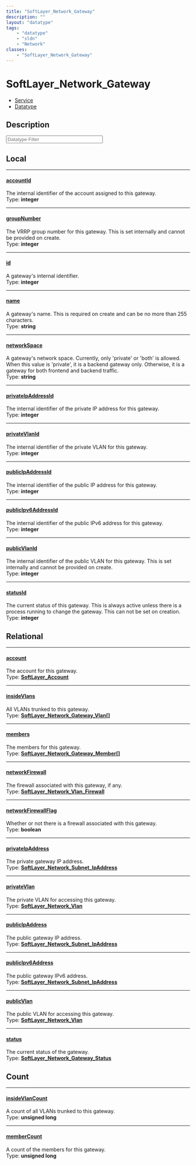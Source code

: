 ```yaml
---
title: "SoftLayer_Network_Gateway"
description: ""
layout: "datatype"
tags:
    - "datatype"
    - "sldn"
    - "Network"
classes:
    - "SoftLayer_Network_Gateway"
---
```


# SoftLayer_Network_Gateway
<div id='service-datatype'>
    <ul id='sldn-reference-tabs'>
    <li id='service'> <a href='/reference/services/SoftLayer_Network_Gateway' >Service</a></li>    <li id='datatype'> <a href='/reference/datatypes/SoftLayer_Network_Gateway' >Datatype</a></li>
    </ul>
</div>

## Description 






<!-- Filer BEGIN -->
<div class="view-filters">
        <div class="clearfix">
            <div class="search-input-box">
                <input placeholder="Datatype Filter" onkeyup="titleSearch(inputId='prop-input', divId='properties', elementClass='prop-row')" 
                    type="text" id="prop-input" value="" size="30" maxlength="128" class="form-text">
            </div>
        </div>
</div>
<!-- Filer END -->

<div id="properties" class="content">
<div id="localProperties" class="prop-content" >

## Local
<div class="prop-row">

-----
[accountId]: #accountid
#### [accountId]
The internal identifier of the account assigned to this gateway.   
<span class="type-label">Type: </span>**integer**


</div>
<div class="prop-row">

-----
[groupNumber]: #groupnumber
#### [groupNumber]
The VRRP group number for this gateway. This is set internally and cannot be provided on create.   
<span class="type-label">Type: </span>**integer**


</div>
<div class="prop-row">

-----
[id]: #id
#### [id]
A gateway's internal identifier.  
<span class="type-label">Type: </span>**integer**


</div>
<div class="prop-row">

-----
[name]: #name
#### [name]
A gateway's name. This is required on create and can be no more than 255 characters.   
<span class="type-label">Type: </span>**string**


</div>
<div class="prop-row">

-----
[networkSpace]: #networkspace
#### [networkSpace]
A gateway's network space. Currently, only 'private'  or 'both' is allowed. When this value is 'private', it is a backend gateway only. Otherwise, it is a gateway for both frontend and backend traffic.   
<span class="type-label">Type: </span>**string**


</div>
<div class="prop-row">

-----
[privateIpAddressId]: #privateipaddressid
#### [privateIpAddressId]
The internal identifier of the private IP address for this gateway.   
<span class="type-label">Type: </span>**integer**


</div>
<div class="prop-row">

-----
[privateVlanId]: #privatevlanid
#### [privateVlanId]
The internal identifier of the private VLAN for this gateway.   
<span class="type-label">Type: </span>**integer**


</div>
<div class="prop-row">

-----
[publicIpAddressId]: #publicipaddressid
#### [publicIpAddressId]
The internal identifier of the public IP address for this gateway.   
<span class="type-label">Type: </span>**integer**


</div>
<div class="prop-row">

-----
[publicIpv6AddressId]: #publicipv6addressid
#### [publicIpv6AddressId]
The internal identifier of the public IPv6 address for this gateway.   
<span class="type-label">Type: </span>**integer**


</div>
<div class="prop-row">

-----
[publicVlanId]: #publicvlanid
#### [publicVlanId]
The internal identifier of the public VLAN for this gateway. This is set internally and cannot be provided on create.   
<span class="type-label">Type: </span>**integer**


</div>
<div class="prop-row">

-----
[statusId]: #statusid
#### [statusId]
The current status of this gateway. This is always active unless there is a process running to change the gateway. This can not be set on creation.   
<span class="type-label">Type: </span>**integer**


</div>
</div>
<!-- LOCAL PROPERTY END -->

<div id="relationalProperties"  class="prop-content" >

## Relational
<div class="prop-row">

-----
[account]: #account
#### [account]
The account for this gateway.  
<span class="type-label">Type: </span>**<a href='/reference/datatypes/SoftLayer_Account'>SoftLayer_Account </a>**


</div>
<div class="prop-row">

-----
[insideVlans]: #insidevlans
#### [insideVlans]
All VLANs trunked to this gateway.  
<span class="type-label">Type: </span>**<a href='/reference/datatypes/SoftLayer_Network_Gateway_Vlan'>SoftLayer_Network_Gateway_Vlan[] </a>**


</div>
<div class="prop-row">

-----
[members]: #members
#### [members]
The members for this gateway.  
<span class="type-label">Type: </span>**<a href='/reference/datatypes/SoftLayer_Network_Gateway_Member'>SoftLayer_Network_Gateway_Member[] </a>**


</div>
<div class="prop-row">

-----
[networkFirewall]: #networkfirewall
#### [networkFirewall]
The firewall associated with this gateway, if any.  
<span class="type-label">Type: </span>**<a href='/reference/datatypes/SoftLayer_Network_Vlan_Firewall'>SoftLayer_Network_Vlan_Firewall </a>**


</div>
<div class="prop-row">

-----
[networkFirewallFlag]: #networkfirewallflag
#### [networkFirewallFlag]
Whether or not there is a firewall associated with this gateway.  
<span class="type-label">Type: </span>**boolean**


</div>
<div class="prop-row">

-----
[privateIpAddress]: #privateipaddress
#### [privateIpAddress]
The private gateway IP address.  
<span class="type-label">Type: </span>**<a href='/reference/datatypes/SoftLayer_Network_Subnet_IpAddress'>SoftLayer_Network_Subnet_IpAddress </a>**


</div>
<div class="prop-row">

-----
[privateVlan]: #privatevlan
#### [privateVlan]
The private VLAN for accessing this gateway.  
<span class="type-label">Type: </span>**<a href='/reference/datatypes/SoftLayer_Network_Vlan'>SoftLayer_Network_Vlan </a>**


</div>
<div class="prop-row">

-----
[publicIpAddress]: #publicipaddress
#### [publicIpAddress]
The public gateway IP address.  
<span class="type-label">Type: </span>**<a href='/reference/datatypes/SoftLayer_Network_Subnet_IpAddress'>SoftLayer_Network_Subnet_IpAddress </a>**


</div>
<div class="prop-row">

-----
[publicIpv6Address]: #publicipv6address
#### [publicIpv6Address]
The public gateway IPv6 address.  
<span class="type-label">Type: </span>**<a href='/reference/datatypes/SoftLayer_Network_Subnet_IpAddress'>SoftLayer_Network_Subnet_IpAddress </a>**


</div>
<div class="prop-row">

-----
[publicVlan]: #publicvlan
#### [publicVlan]
The public VLAN for accessing this gateway.  
<span class="type-label">Type: </span>**<a href='/reference/datatypes/SoftLayer_Network_Vlan'>SoftLayer_Network_Vlan </a>**


</div>
<div class="prop-row">

-----
[status]: #status
#### [status]
The current status of the gateway.  
<span class="type-label">Type: </span>**<a href='/reference/datatypes/SoftLayer_Network_Gateway_Status'>SoftLayer_Network_Gateway_Status </a>**


</div>

## Count
<div class="prop-row">

-----
[insideVlanCount]: #insidevlancount
#### [insideVlanCount]
A count of all VLANs trunked to this gateway.   
<span class="type-label">Type: </span>**unsigned long**


</div>
<div class="prop-row">

-----
[memberCount]: #membercount
#### [memberCount]
A count of the members for this gateway.   
<span class="type-label">Type: </span>**unsigned long**


</div>
</div>


